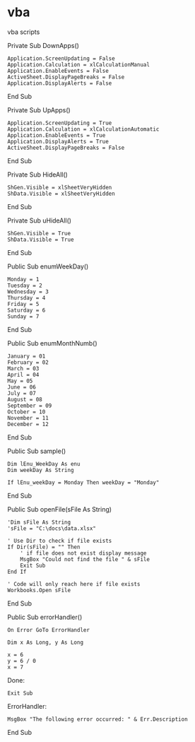 # vba
vba scripts

Private Sub DownApps()

    Application.ScreenUpdating = False
    Application.Calculation = xlCalculationManual
    Application.EnableEvents = False
    ActiveSheet.DisplayPageBreaks = False
    Application.DisplayAlerts = False
    
End Sub

Private Sub UpApps()

    Application.ScreenUpdating = True
    Application.Calculation = xlCalculationAutomatic
    Application.EnableEvents = True
    Application.DisplayAlerts = True
    ActiveSheet.DisplayPageBreaks = False
    
End Sub

Private Sub HideAll()

    ShGen.Visible = xlSheetVeryHidden
    ShData.Visible = xlSheetVeryHidden
    
End Sub

Private Sub uHideAll()

    ShGen.Visible = True
    ShData.Visible = True
    
End Sub

Public Sub enumWeekDay()

    Monday = 1
    Tuesday = 2 
    Wednesday = 3
    Thursday = 4
    Friday = 5
    Saturday = 6
    Sunday = 7
    
End Sub

Public Sub enumMonthNumb()

    January = 01
    February = 02
    March = 03
    April = 04
    May = 05
    June = 06
    July = 07
    August = 08
    September = 09
    October = 10
    November = 11
    December = 12
    
End Sub

Public Sub sample()

    Dim lEnu_WeekDay As enu
    Dim weekDay As String

    If lEnu_weekDay = Monday Then weekDay = "Monday"
    
End Sub

Public Sub openFile(sFile As String)
    
    'Dim sFile As String
    'sFile = "C:\docs\data.xlsx"
    
    ' Use Dir to check if file exists
    If Dir(sFile) = "" Then
        ' if file does not exist display message
        MsgBox "Could not find the file " & sFile
        Exit Sub
    End If
    
    ' Code will only reach here if file exists
    Workbooks.Open sFile
    
End Sub

Public Sub errorHandler()

    On Error GoTo ErrorHandler
    
    Dim x As Long, y As Long
    
    x = 6
    y = 6 / 0
    x = 7
    
Done:

    Exit Sub
    
ErrorHandler:

    MsgBox "The following error occurred: " & Err.Description
    
End Sub
